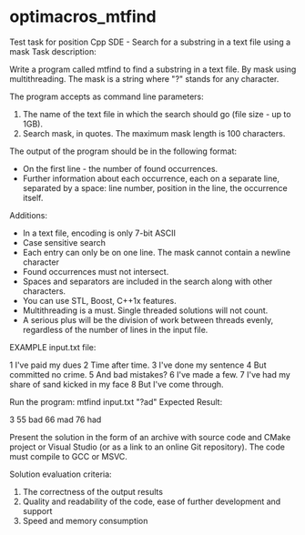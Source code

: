 # optimacros_mtfind
Test task for position Cpp SDE - Search for a substring in a text file using a mask
Task description:

Write a program called mtfind to find a substring in a text file.
By mask using multithreading.
The mask is a string where "?" stands for any character.

The program accepts as command line parameters:
1) The name of the text file in which the search should go (file size - up to 1GB).
2) Search mask, in quotes. The maximum mask length is 100 characters.

The output of the program should be in the following format:
- On the first line - the number of found occurrences.
- Further information about each occurrence, each on a separate line, separated by a space:
line number, position in the line, the occurrence itself.

Additions:
- In a text file, encoding is only 7-bit ASCII
- Case sensitive search
- Each entry can only be on one line. The mask cannot contain a newline character
- Found occurrences must not intersect.
- Spaces and separators are included in the search along with other characters.
- You can use STL, Boost, C++1x features.
- Multithreading is a must. Single threaded solutions will not count.
- A serious plus will be the division of work between threads evenly, regardless of the number of lines in the input file.

EXAMPLE
input.txt file:

1 I've paid my dues
2 Time after time.
3 I've done my sentence
4 But committed no crime.
5 And bad mistakes?
6 I've made a few.
7 I've had my share of sand kicked in my face
8 But I've come through.

Run the program: mtfind input.txt "?ad"
Expected Result:

3
55 bad
66 mad
76 had

Present the solution in the form of an archive with source code and
CMake project
or Visual Studio (or as a link to an online Git repository).
The code must compile to GCC or MSVC.

Solution evaluation criteria:
1) The correctness of the output results
2) Quality and readability of the code, ease of further development and support
3) Speed and memory consumption
